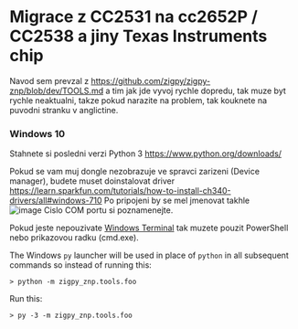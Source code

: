 # Migrace z CC2531 na cc2652P / CC2538 a jiny Texas Instruments chip
Navod sem prevzal z https://github.com/zigpy/zigpy-znp/blob/dev/TOOLS.md a tim jak jde vyvoj rychle dopredu, tak muze byt rychle neaktualni, takze pokud narazite na problem, tak kouknete na puvodni stranku v anglictine.

### Windows 10
Stahnete si posledni verzi Python 3 https://www.python.org/downloads/

Pokud se vam muj dongle nezobrazuje ve spravci zarizeni (Device manager), budete muset doinstalovat driver https://learn.sparkfun.com/tutorials/how-to-install-ch340-drivers/all#windows-710
Po pripojeni by se mel jmenovat takhle<br>
![image](https://user-images.githubusercontent.com/46757804/115614716-4f393f00-a2ee-11eb-81b0-cf51ebec7d00.png)
Cislo COM portu si poznamenejte.


Pokud jeste nepouzivate [Windows Terminal](https://www.microsoft.com/en-us/p/windows-terminal/9n0dx20hk701?activetab=pivot:overviewtab) tak muzete pouzit PowerShell nebo prikazovou radku (cmd.exe).

The Windows `py` launcher will be used in place of `python` in all subsequent commands
so instead of running this:

```console
> python -m zigpy_znp.tools.foo
```


Run this:

```console
> py -3 -m zigpy_znp.tools.foo
```
